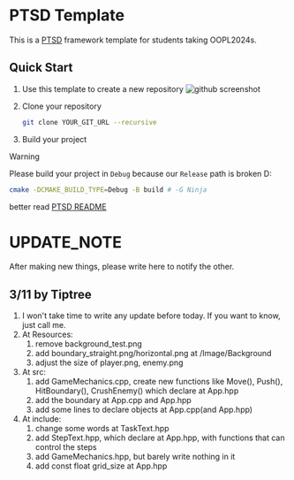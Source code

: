 # PTSD Template

This is a [PTSD](https://github.com/ntut-open-source-club/practical-tools-for-simple-design) framework template for students taking OOPL2024s.

## Quick Start

1. Use this template to create a new repository
   ![github screenshot](https://github.com/ntut-rick/ptsd-template/assets/126899559/ef62242f-03ed-481d-b858-12b730c09beb)

2. Clone your repository

   ```bash
   git clone YOUR_GIT_URL --recursive
   ```

3. Build your project

  > [!WARNING]
  > Please build your project in `Debug` because our `Release` path is broken D:
   
   ```sh
   cmake -DCMAKE_BUILD_TYPE=Debug -B build # -G Ninja
   ```
   better read [PTSD README](https://github.com/ntut-open-source-club/practical-tools-for-simple-design)

# UPDATE_NOTE

After making new things, please write here to notify the other.

## 3/11 by Tiptree

1. I won't take time to write any update before today. If you want to know, just call me.
2. At Resources: 
   1. remove background_test.png  
   2. add boundary_straight.png/horizontal.png at /Image/Background
   3. adjust the size of player.png, enemy.png
3. At src:
   1. add GameMechanics.cpp, create new functions like Move(), Push(), HitBoundary(), CrushEnemy() which declare at App.hpp
   2. add the boundary at App.cpp and App.hpp
   3. add some lines to declare objects at App.cpp(and App.hpp)
4. At include:
   1. change some words at TaskText.hpp
   2. add StepText.hpp, which declare at App.hpp, with functions that can control the steps
   3. add GameMechanics.hpp, but barely write nothing in it
   4. add const float grid_size at App.hpp